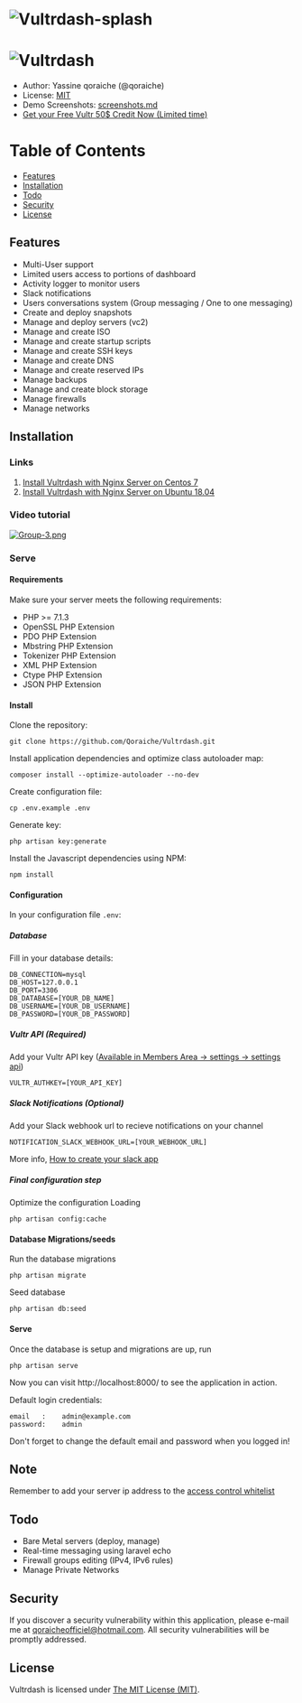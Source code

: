 # ![Vultrdash-splash](https://i.postimg.cc/TYVrQ9Cv/Group-13.png)
# ![Vultrdash](https://raw.githubusercontent.com/Qoraiche/Vultrdash/master/demo-screenshots/screenshot-1.png)

* Author: Yassine qoraiche (@qoraiche)
* License: [MIT](https://vultrdash.mit-license.org/)
* Demo Screenshots: [screenshots.md](https://github.com/Qoraiche/Vultrdash/blob/master/screenshots.md)
* [Get your Free Vultr 50$ Credit Now (Limited time)](https://www.vultr.com/?ref=7802459-4F)

# Table of Contents

* [Features](#features)
* [Installation](#installation)
* [Todo](#todo)
* [Security](#security)
* [License](#license)

<a id="features"></a>
## Features

* Multi-User support
* Limited users access to portions of dashboard
* Activity logger to monitor users
* Slack notifications
* Users conversations system (Group messaging / One to one messaging)
* Create and deploy snapshots
* Manage and deploy servers (vc2)
* Manage and create ISO
* Manage and create startup scripts
* Manage and create SSH keys
* Manage and create DNS
* Manage and create reserved IPs
* Manage backups
* Manage and create block storage
* Manage firewalls
* Manage networks

<a id="installation"></a>
## Installation

### Links

1. [Install Vultrdash with Nginx Server on Centos 7](https://github.com/Qoraiche/Vultrdash/wiki/Install-on-Centos-7)
2. [Install Vultrdash with Nginx Server on Ubuntu 18.04](https://github.com/Qoraiche/Vultrdash/wiki/Install-on-Ubuntu-18.04)

### Video tutorial

[![Group-3.png](https://i.postimg.cc/j5QJWBsc/Group-3.png)](https://www.youtube.com/watch?v=Nq_GmYFHeRs)

### Serve

#### Requirements

Make sure your server meets the following requirements:

* PHP >= 7.1.3
* OpenSSL PHP Extension
* PDO PHP Extension
* Mbstring PHP Extension
* Tokenizer PHP Extension
* XML PHP Extension
* Ctype PHP Extension
* JSON PHP Extension

#### Install

Clone the repository:

    git clone https://github.com/Qoraiche/Vultrdash.git

Install application dependencies and optimize class autoloader map:

    composer install --optimize-autoloader --no-dev

Create configuration file:

    cp .env.example .env

Generate key:

    php artisan key:generate

Install the Javascript dependencies using NPM:

    npm install

#### Configuration

In your configuration file `.env`:

##### Database

Fill in your database details:

    DB_CONNECTION=mysql
    DB_HOST=127.0.0.1
    DB_PORT=3306
    DB_DATABASE=[YOUR_DB_NAME]
    DB_USERNAME=[YOUR_DB_USERNAME]
    DB_PASSWORD=[YOUR_DB_PASSWORD]

##### Vultr API (Required)

Add your Vultr API key ([Available in Members Area -> settings -> settings api](https://my.vultr.com/settings/#settingsapi))

    VULTR_AUTHKEY=[YOUR_API_KEY]

##### Slack Notifications (Optional)

Add your Slack webhook url to recieve notifications on your channel

    NOTIFICATION_SLACK_WEBHOOK_URL=[YOUR_WEBHOOK_URL]

More info, [How to create your slack app](https://api.slack.com/incoming-webhooks)
    
##### Final configuration step

Optimize the configuration Loading

    php artisan config:cache

#### Database Migrations/seeds

Run the database migrations

    php artisan migrate

Seed database

    php artisan db:seed

#### Serve

Once the database is setup and migrations are up, run

    php artisan serve

Now you can visit http://localhost:8000/ to see the application in action.

Default login credentials:

    email   :    admin@example.com
    password:    admin

Don't forget to change the default email and password when you logged in!

## Note

Remember to add your server ip address to the [access control whitelist](https://my.vultr.com/settings/#settingsapi)

<a id="todo"></a>
## Todo
* Bare Metal servers (deploy, manage)
* Real-time messaging using laravel echo
* Firewall groups editing (IPv4, IPv6 rules)
* Manage Private Networks

<a id="security"></a>
## Security

If you discover a security vulnerability within this application, please e-mail me at qoraicheofficiel@hotmail.com. All security vulnerabilities will be promptly addressed.

<a id="license"></a>
## License

Vultrdash is licensed under [The MIT License (MIT)](https://vultrdash.mit-license.org/).
